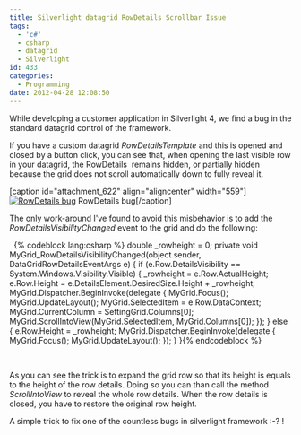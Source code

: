 ```yaml
---
title: Silverlight datagrid RowDetails Scrollbar Issue
tags:
  - 'c#'
  - csharp
  - datagrid
  - Silverlight
id: 433
categories:
  - Programming
date: 2012-04-28 12:08:50
---
```


While developing a customer application in Silverlight 4, we find a bug in the standard datagrid control of the framework.

If you have a custom datagrid _RowDetailsTemplate_ and this is opened and closed by a button click, you can see that, when opening the last visible row in your datagrid, the RowDetails  remains hidden, or partially hidden because the grid does not scroll automatically down to fully reveal it.

[caption id="attachment_622" align="aligncenter" width="559"][![RowDetails bug](/images/2012/04/capture1.png "RowDetails bug")](/images/2012/04/capture1.png) RowDetails bug[/caption]

<!--more-->

The only work-around I've found to avoid this misbehavior is to add the _RowDetailsVisibilityChanged_ event to the grid and do the following:

&nbsp;
{% codeblock lang:csharp %}
double _rowheight = 0;
private void MyGrid_RowDetailsVisibilityChanged(object sender, DataGridRowDetailsEventArgs e)
{
if (e.Row.DetailsVisibility == System.Windows.Visibility.Visible)
{
_rowheight = e.Row.ActualHeight;
e.Row.Height = e.DetailsElement.DesiredSize.Height + _rowheight;
MyGrid.Dispatcher.BeginInvoke(delegate
{
MyGrid.Focus();
MyGrid.UpdateLayout();
MyGrid.SelectedItem = e.Row.DataContext;
MyGrid.CurrentColumn = SettingGrid.Columns[0];
MyGrid.ScrollIntoView(MyGrid.SelectedItem, MyGrid.Columns[0]);
});
}
else
{
e.Row.Height = _rowheight;
MyGrid.Dispatcher.BeginInvoke(delegate
{
MyGrid.Focus();
MyGrid.UpdateLayout();
});
}
}{% endcodeblock %}
&nbsp;

&nbsp;

As you can see the trick is to expand the grid row so that its height is equals to the height of the row details. Doing so you can than call the method _ScrollIntoView_ to reveal the whole row details.
When the row details is closed, you have to restore the original row height.

A simple trick to fix one of the countless bugs in silverlight framework :-? !
